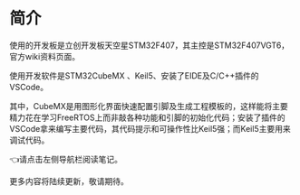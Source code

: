# 简介
使用的开发板是立创开发板天空星STM32F407，其主控是STM32F407VGT6，官方wiki资料页面。

使用开发软件是STM32CubeMX 、Keil5、安装了EIDE及C/C++插件的VSCode。

其中，CubeMX是用图形化界面快速配置引脚及生成工程模板的，这样能将主要精力花在学习FreeRTOS上而非敲各种功能和引脚的初始化代码；安装了插件的VSCode拿来编写主要代码，其代码提示和可操作性比Keil5强；而Keil5主要用来调试代码。

👈请点击左侧导航栏阅读笔记。

更多内容将陆续更新，敬请期待。